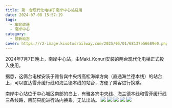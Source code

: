 ```yaml
---
title: 第一台现代化电梯于南岸中心站启用
date: 2024-07-08 15:57:19
tags:
  - 车站改造
  - 南岸中心
category:
  - 最新动态
cover: https://r2-image.kivotosrailway.com/2025/05/01/68137e56689e0.png
---
```

2024年7月7日晚上，南岸中心站，由Maki_Konuri安装的两台现代化电梯正式投入使用。

据悉，这俩台电梯安装于雅各宾中央线高松海岸方向（直通海兰德本线）的站台上，可以直达雪菲缓行线和海兰德本线的站台，方便了乘客进行换乘。

南岸中心站位于中心城区南部的岛上，有雅各宾中央线、海兰德本线和雪菲缓行线三条线路，目前只能进行站内换乘，无法出站。
![](https://r2-image.kivotosrailway.com/2025/05/01/68137e46849ce.png)
![](https://r2-image.kivotosrailway.com/2025/05/01/68137e4c7bd99.png)
![](https://r2-image.kivotosrailway.com/2025/05/01/68137e50cde8e.png)
![](https://r2-image.kivotosrailway.com/2025/05/01/68137e56689e0.png)
![](https://r2-image.kivotosrailway.com/2025/05/01/68137e61c6886.png)